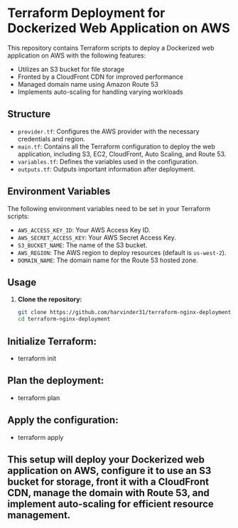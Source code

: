 # Terraform Deployment for Dockerized Web Application on AWS

This repository contains Terraform scripts to deploy a Dockerized web application on AWS with the following features:
- Utilizes an S3 bucket for file storage
- Fronted by a CloudFront CDN for improved performance
- Managed domain name using Amazon Route 53
- Implements auto-scaling for handling varying workloads

## Structure

- `provider.tf`: Configures the AWS provider with the necessary credentials and region.
- `main.tf`: Contains all the Terraform configuration to deploy the web application, including S3, EC2, CloudFront, Auto 
  Scaling, and Route 53.
- `variables.tf`: Defines the variables used in the configuration.
- `outputs.tf`: Outputs important information after deployment.

## Environment Variables

The following environment variables need to be set in your Terraform scripts:
- `AWS_ACCESS_KEY_ID`: Your AWS Access Key ID.
- `AWS_SECRET_ACCESS_KEY`: Your AWS Secret Access Key.
- `S3_BUCKET_NAME`: The name of the S3 bucket.
- `AWS_REGION`: The AWS region to deploy resources (default is `us-west-2`).
- `DOMAIN_NAME`: The domain name for the Route 53 hosted zone.

## Usage

1. **Clone the repository:**

   ```sh
   git clone https://github.com/harvinder31/terraform-nginx-deployment.git
   cd terraform-nginx-deployment

## Initialize Terraform:
- terraform init
## Plan the deployment:
- terraform plan
## Apply the configuration:
- terraform apply

## This setup will deploy your Dockerized web application on AWS, configure it to use an S3 bucket for storage, front it with a CloudFront CDN, manage the domain with Route 53, and implement auto-scaling for efficient resource management.


